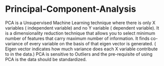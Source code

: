 # Principal-Component-Analysis
PCA is a Unsupervised Machine Learning technique where there is only X variables ( independent variable) and no Y variable ( dependent variable).
It is a dimensionality reduction technique that allows you to select minimum number of features that carry maximum number of information.
It finds co-variance of every variable on the basis of that eigen vector is generated.
( Eigen vector indicates how much variance does each X variable contribute to in the data.)
PCA is sensitive to Outliers and the pre-requisite of using PCA is the data should be standardized.
